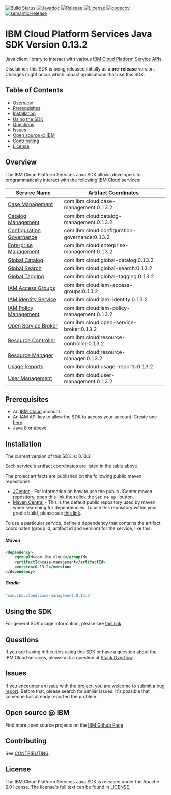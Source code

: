[![Build Status](https://travis-ci.com/IBM/platform-services-java-sdk.svg?branch=master)](https://travis-ci.com/IBM/platform-services-java-sdk)
[![Javadoc](https://img.shields.io/static/v1?label=javadoc&message=latest&color=blue)](https://ibm.github.io/platform-services-java-sdk/docs/latest)
[![Release](https://img.shields.io/github/v/release/IBM/platform-services-java-sdk)](https://github.com/IBM/platform-services-java-sdk/releases/latest)
[![License](https://img.shields.io/badge/License-Apache%202.0-blue.svg)](https://opensource.org/licenses/Apache-2.0)
[![codecov](https://codecov.io/gh/IBM/platform-services-java-sdk/branch/master/graph/badge.svg)](https://codecov.io/gh/IBM/platform-services-java-sdk)
[![semantic-release](https://img.shields.io/badge/%20%20%F0%9F%93%A6%F0%9F%9A%80-semantic--release-e10079.svg)](https://github.com/semantic-release/semantic-release)


# IBM Cloud Platform Services Java SDK Version 0.13.2

Java client library to interact with various 
[IBM Cloud Platform Service APIs](https://cloud.ibm.com/docs?tab=api-docs&category=platform_services).

Disclaimer: this SDK is being released initially as a **pre-release** version.
Changes might occur which impact applications that use this SDK.

## Table of Contents

<!--
  The TOC below is generated using the `markdown-toc` node package.

      https://github.com/jonschlinkert/markdown-toc

  You should regenerate the TOC after making changes to this file.

      npx markdown-toc --maxdepth 4 -i README.md
  -->

<!-- toc -->

- [Overview](#overview)
- [Prerequisites](#prerequisites)
- [Installation](#installation)
- [Using the SDK](#using-the-sdk)
- [Questions](#questions)
- [Issues](#issues)
- [Open source @ IBM](#open-source--ibm)
- [Contributing](#contributing)
- [License](#license)

<!-- tocstop -->

## Overview

The IBM Cloud Platform Services Java SDK allows developers to programmatically interact with the following IBM Cloud services:

Service Name | Artifact Coordinates
--- | --- 
[Case Management](https://cloud.ibm.com/apidocs/case-management) | com.ibm.cloud:case-management:0.13.2
[Catalog Management](https://cloud.ibm.com/apidocs/resource-catalog/private-catalog) | com.ibm.cloud:catalog-management:0.13.2
[Configuration Governance](https://cloud.ibm.com/apidocs/security-compliance/config) | com.ibm.cloud:configuration-governance:0.13.2
[Enterprise Management](https://cloud.ibm.com/apidocs/enterprise-apis/enterprise) | com.ibm.cloud:enterprise-management:0.13.2
[Global Catalog](https://cloud.ibm.com/apidocs/resource-catalog/global-catalog) | com.ibm.cloud:global-catalog:0.13.2
[Global Search](https://cloud.ibm.com/apidocs/search) | com.ibm.cloud:global-search:0.13.2
[Global Tagging](https://cloud.ibm.com/apidocs/tagging) | com.ibm.cloud:global-tagging:0.13.2
[IAM Access Groups](https://cloud.ibm.com/apidocs/iam-access-groups) | com.ibm.cloud:iam-access-groups:0.13.2
[IAM Identity Service](https://cloud.ibm.com/apidocs/iam-identity-token-api) | com.ibm.cloud:iam-identity:0.13.2
[IAM Policy Management](https://cloud.ibm.com/apidocs/iam-policy-management) | com.ibm.cloud:iam-policy-management:0.13.2
[Open Service Broker](https://cloud.ibm.com/apidocs/resource-controller/ibm-cloud-osb-api) | com.ibm.cloud:open-service-broker:0.13.2
[Resource Controller](https://cloud.ibm.com/apidocs/resource-controller/resource-controller) | com.ibm.cloud:resource-controller:0.13.2
[Resource Manager](https://cloud.ibm.com/apidocs/resource-controller/resource-manager) | com.ibm.cloud:resource-manager:0.13.2
[Usage Reports](https://cloud.ibm.com/apidocs/metering-reporting) | com.ibm.cloud:usage-reports:0.13.2
[User Management](https://cloud.ibm.com/apidocs/user-management) | com.ibm.cloud:user-management:0.13.2

## Prerequisites

[ibm-cloud-onboarding]: https://cloud.ibm.com/registration

* An [IBM Cloud][ibm-cloud-onboarding] account.
* An IAM API key to allow the SDK to access your account. Create one [here](https://cloud.ibm.com/iam/apikeys).
* Java 8 or above.

## Installation
The current version of this SDK is: 0.13.2

Each service's artifact coordinates are listed in the table above.

The project artifacts are published on the following public maven repositories:
- [JCenter](https://bintray.com/bintray/jcenter) - For information on how to use the
public JCenter maven repository, open [this link](https://bintray.com/bintray/jcenter)
then click the `Set Me Up!` button.
- [Maven Central](https://repo1.maven.org/maven2/) - This is the default public repository
used by maven when searching for dependencies.  To use this repository within your
gradle build, please see
[this link](https://docs.gradle.org/current/userguide/declaring_repositories.html).

To use a particular service, define a dependency that contains the
artifact coordinates (group id, artifact id and version) for the service, like this:

##### Maven

```xml
<dependency>
    <groupId>com.ibm.cloud</groupId>
    <artifactId>case-management</artifactId>
    <version>0.13.2</version>
</dependency>
```

##### Gradle
```gradle
'com.ibm.cloud:case-management:0.13.2'
```

## Using the SDK
For general SDK usage information, please see [this link](https://github.com/IBM/ibm-cloud-sdk-common/blob/master/README.md)

## Questions

If you are having difficulties using this SDK or have a question about the IBM Cloud services,
please ask a question at
[Stack Overflow](http://stackoverflow.com/questions/ask?tags=ibm-cloud).

## Issues
If you encounter an issue with the project, you are welcome to submit a
[bug report](https://github.com/IBM/platform-services-java-sdk/issues).
Before that, please search for similar issues. It's possible that someone has already reported the problem.

## Open source @ IBM
Find more open source projects on the [IBM Github Page](http://ibm.github.io/)

## Contributing
See [CONTRIBUTING](CONTRIBUTING.md).

## License

The IBM Cloud Platform Services Java SDK is released under the Apache 2.0 license.
The license's full text can be found in
[LICENSE](LICENSE).
